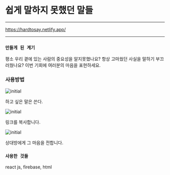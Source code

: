 # 쉽게 말하지 못했던 말들


------------
https://hardtosay.netlify.app/

------------
### `만들게 된 계기`

평소 우리 곁에 있는 사람의 중요성을 알지못했나요? 항상 고마웠던 사실을 말하기 부끄러웠나요? 이번 기회에 여러분의 마음을 표현하세요.

### 사용방법

![initial](https://user-images.githubusercontent.com/57530375/114298792-02d25000-9af3-11eb-8702-fc7ac2db2beb.png)

하고 싶은 말은 쓴다.

![initial](https://user-images.githubusercontent.com/57530375/114298827-37460c00-9af3-11eb-959b-7cc63d58321a.png)

링크를 복사합니다.

![initial](https://user-images.githubusercontent.com/57530375/114298861-56449e00-9af3-11eb-8583-08817cecb97d.png)

상대방에게 그 마음을 전합니다.

### `사용한 것들`

react js, firebase, html
